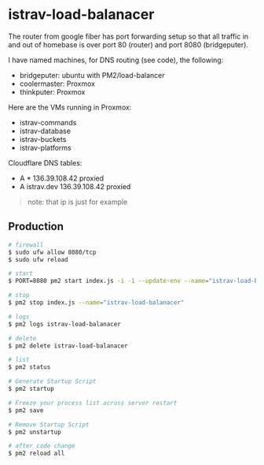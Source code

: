istrav-load-balanacer
========

The router from google fiber has port forwarding setup so that
all traffic in and out of homebase is over port 80 (router) 
and port 8080 (bridgeputer). 

I have named machines, for DNS routing (see code), the following:
- bridgeputer: ubuntu with PM2/load-balancer
- coolermaster: Proxmox
- thinkputer: Proxmox

Here are the VMs running in Proxmox:
- istrav-commands
- istrav-database
- istrav-buckets
- istrav-platforms

Cloudflare DNS tables:
- A * 136.39.108.42 proxied
- A istrav.dev 136.39.108.42 proxied
> note: that ip is just for example


## Production
```bash
# firewall
$ sudo ufw allow 8080/tcp
$ sudo ufw reload

# start
$ PORT=8080 pm2 start index.js -i -1 --update-env --name="istrav-load-balanacer"

# stop
$ pm2 stop index.js --name="istrav-load-balanacer"

# logs
$ pm2 logs istrav-load-balanacer

# delete
$ pm2 delete istrav-load-balanacer

# list
$ pm2 status

# Generate Startup Script
$ pm2 startup

# Freeze your process list across server restart
$ pm2 save

# Remove Startup Script
$ pm2 unstartup

# after code change
$ pm2 reload all
```